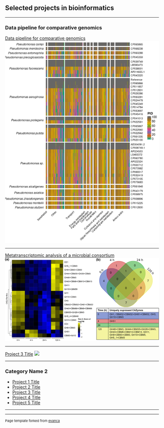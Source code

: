 ## Selected projects in bioinformatics 

---

### Data pipeline for comparative genomics

[Data pipeline for comparative genomics](/sample_page)
<img src="images/Final_heatmap_test.png?raw=true"/>

---
[Metatranscriptomic analysis of a microbial consortium](/pdf/sample_presentation.pdf)
<img src="images/spectrum.02318-21-f005.gif?raw=true"/>

---
[Project 3 Title](http://example.com/)
<img src="images/dummy_thumbnail.jpg?raw=true"/>

---

### Category Name 2

- [Project 1 Title](http://example.com/)
- [Project 2 Title](http://example.com/)
- [Project 3 Title](http://example.com/)
- [Project 4 Title](http://example.com/)
- [Project 5 Title](http://example.com/)

---




---
<p style="font-size:11px">Page template forked from <a href="https://github.com/evanca/quick-portfolio">evanca</a></p>
<!-- Remove above link if you don't want to attibute -->
